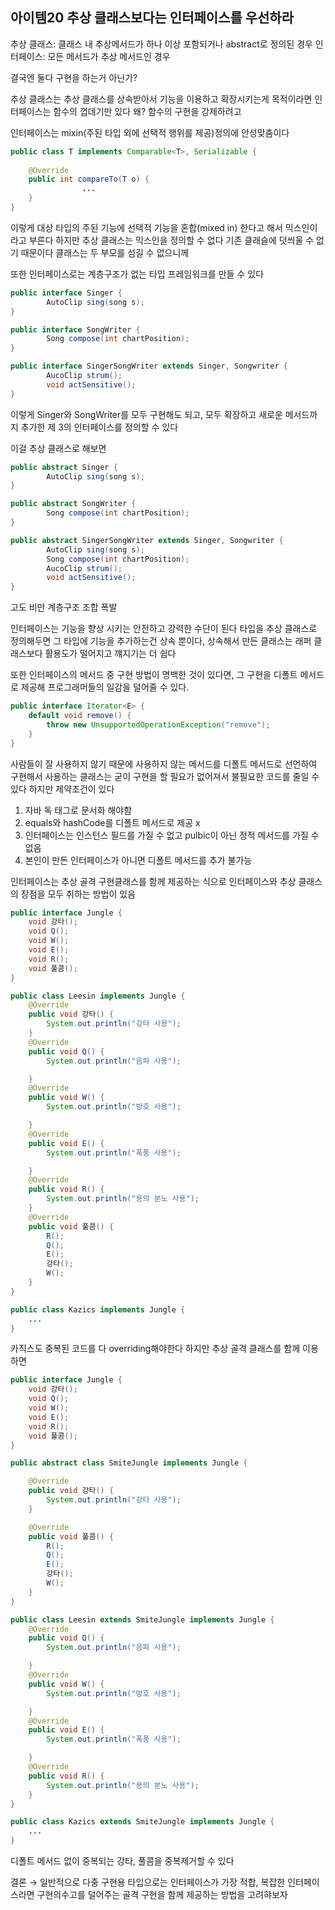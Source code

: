 ## 아이템20 추상 클래스보다는 인터페이스를 우선하라

추상 클래스: 클래스 내 추상메서드가 하나 이상 포함되거나 abstract로 정의된 경우
인터페이스: 모든 메서드가 추상 메서드인 경우

결국엔 둘다 구현을 하는거 아닌가?

추상 클래스는 추상 클래스를 상속받아서 기능을 이용하고 확장시키는게 목적이라면 인터페이스는 함수의 껍데기만 있다 왜? 함수의 구현을 강제하려고

인터페이스는 mixin(주된 타입 외에 선택적 행위를 제공)정의에 안성맞춤이다

```java
public class T implements Comparable<T>, Serializable {
    
    @Override
    public int compareTo(T o) {
				...
    }
}
```

이렇게 대상 타입의 주된 기능에 선택적 기능을 혼합(mixed in) 한다고 해서 믹스인이라고 부른다 하지만 추상 클래스는 믹스인을 정의할 수 없다 기존 클래슬에 덧씌울 수 없기 때문이다 클래스는 두 부모를 섬길 수 없으니께

또한 인터페이스로는 계층구조가 없는 타입 프레임워크를 만들 수 있다

```java
public interface Singer {
		AutoClip sing(song s);
}

public interface SongWriter {
		Song compose(int chartPosition);
}

public interface SingerSongWriter extends Singer, Songwriter {
		AucoClip strum();
		void actSensitive();
}
```

이렇게 Singer와 SongWriter를 모두 구현해도 되고, 모두 확장하고 새로운 메서드까지 추가한 제 3의 인터페이스를 정의할 수 있다

이걸 추상 클래스로 해보면

```java
public abstract Singer {
		AutoClip sing(song s);
}

public abstract SongWriter {
		Song compose(int chartPosition);
}

public abstract SingerSongWriter extends Singer, Songwriter {
		AutoClip sing(song s);
		Song compose(int chartPosition);
		AucoClip strum();
		void actSensitive();
}
```

고도 비만 계층구조 조합 폭발

인터페이스는 기능을 향상 시키는 안전하고 강력한 수단이 된다 타입을 추상 클래스로 정의해두면 그 타입에 기능을 추가하는건 상속 뿐이다, 상속해서 만든 클래스는 래퍼 클래스보다 활용도가 떨어지고 꺠지기는 더 쉽다

또한 인터페이스의 메서드 중 구현 방법이 명백한 것이 있다면, 그 구현을 디폴트 메서드로 제공해 프로그래머들의 일감을 덜어줄 수 있다.

```java
public interface Iterator<E> {
    default void remove() {
        throw new UnsupportedOperationException("remove");
    }
}
```

사람들이 잘 사용하지 않기 때문에 사용하지 않는 메서드를 디폴트 메서드로 선언하여 구현해서 사용하는 클래스는 굳이 구현을 할 필요가 없어져서 불필요한 코드를 줄일 수 있다 하지만 제약조건이 있다

1. 자바 독 태그로 문서화 해야함
2. equals와 hashCode를 디폴트 메서드로 제공 x
3. 인터페이스는 인스턴스 필드를 가질 수 없고 pulbic이 아닌 정적 메서드를 가질 수 없음
4. 본인이 만든 인터페이스가 아니면 디폴트 메서드를 추가 불가능

인터페이스는 추상 골격 구현클래스를 함께 제공하는 식으로 인터페이스와 추상 클래스의 장점을 모두 취하는 방법이 있음

```java
public interface Jungle {
    void 강타();
    void Q();
    void W();
    void E();
    void R();
    void 풀콤();
}

public class Leesin implements Jungle {
    @Override
    public void 강타() {
        System.out.println("강타 사용");
    }
    @Override
    public void Q() {
        System.out.println("음파 사용");

    }
    @Override
    public void W() {
        System.out.println("방호 사용");

    }
    @Override
    public void E() {
        System.out.println("폭풍 사용");

    }
    @Override
    public void R() {
        System.out.println("용의 분노 사용");
    }
    @Override
    public void 풀콤() {
        R();
        Q();
        E();
        강타();
        W();
    }
}

public class Kazics implements Jungle {
    ...
}
```

카직스도 중복된 코드를 다 overriding해야한다 하지만 추상 골격 클래스를 함께 이용하면

```java
public interface Jungle {
    void 강타();
    void Q();
    void W();
    void E();
    void R();
    void 풀콤();
}

public abstract class SmiteJungle implements Jungle {

    @Override
    public void 강타() {
        System.out.println("강타 사용");
    }

    @Override
    public void 풀콤() {
        R();
        Q();
        E();
        강타();
        W();
    }
}

public class Leesin extends SmiteJungle implements Jungle {
    @Override
    public void Q() {
        System.out.println("음파 사용");

    }
    @Override
    public void W() {
        System.out.println("방호 사용");

    }
    @Override
    public void E() {
        System.out.println("폭풍 사용");

    }
    @Override
    public void R() {
        System.out.println("용의 분노 사용");
    }
}

public class Kazics extends SmiteJungle implements Jungle {
    ...
}
```

디폴트 메서드 없이 중복되는 강타, 풀콤을 중복제거할 수 있다

결론 → 일반적으로 다중 구현용 타입으로는 인터페이스가 가장 적합, 복잡한 인터페이스라면 구현의수고를 덜어주는 골격 구현을 함께 제공하는 방법을 고려햐보자